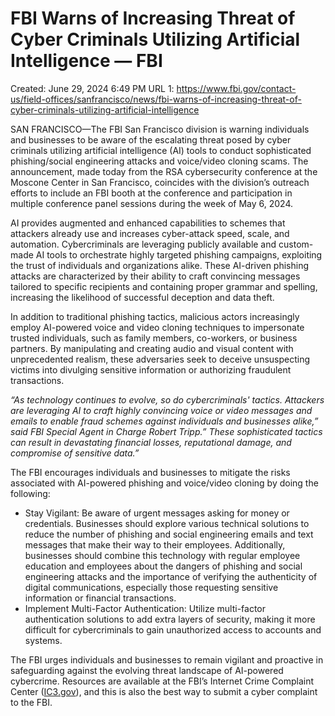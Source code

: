 # FBI Warns of Increasing Threat of Cyber Criminals Utilizing Artificial Intelligence — FBI

Created: June 29, 2024 6:49 PM
URL 1: https://www.fbi.gov/contact-us/field-offices/sanfrancisco/news/fbi-warns-of-increasing-threat-of-cyber-criminals-utilizing-artificial-intelligence

SAN FRANCISCO—The FBI San Francisco division is warning individuals and businesses to be aware of the escalating threat posed by cyber criminals utilizing artificial intelligence (AI) tools to conduct sophisticated phishing/social engineering attacks and voice/video cloning scams. The announcement, made today from the RSA cybersecurity conference at the Moscone Center in San Francisco, coincides with the division’s outreach efforts to include an FBI booth at the conference and participation in multiple conference panel sessions during the week of May 6, 2024.

AI provides augmented and enhanced capabilities to schemes that attackers already use and increases cyber-attack speed, scale, and automation. Cybercriminals are leveraging publicly available and custom-made AI tools to orchestrate highly targeted phishing campaigns, exploiting the trust of individuals and organizations alike. These AI-driven phishing attacks are characterized by their ability to craft convincing messages tailored to specific recipients and containing proper grammar and spelling, increasing the likelihood of successful deception and data theft.

In addition to traditional phishing tactics, malicious actors increasingly employ AI-powered voice and video cloning techniques to impersonate trusted individuals, such as family members, co-workers, or business partners. By manipulating and creating audio and visual content with unprecedented realism, these adversaries seek to deceive unsuspecting victims into divulging sensitive information or authorizing fraudulent transactions.

*“As technology continues to evolve, so do cybercriminals' tactics. Attackers are leveraging AI to craft highly convincing voice or video messages and emails to enable fraud schemes against individuals and businesses alike,” said FBI Special Agent in Charge Robert Tripp.” These sophisticated tactics can result in devastating financial losses, reputational damage, and compromise of sensitive data.”*

The FBI encourages individuals and businesses to mitigate the risks associated with AI-powered phishing and voice/video cloning by doing the following:

- Stay Vigilant: Be aware of urgent messages asking for money or credentials. Businesses should explore various technical solutions to reduce the number of phishing and social engineering emails and text messages that make their way to their employees. Additionally, businesses should combine this technology with regular employee education and employees about the dangers of phishing and social engineering attacks and the importance of verifying the authenticity of digital communications, especially those requesting sensitive information or financial transactions.
- Implement Multi-Factor Authentication: Utilize multi-factor authentication solutions to add extra layers of security, making it more difficult for cybercriminals to gain unauthorized access to accounts and systems.

The FBI urges individuals and businesses to remain vigilant and proactive in safeguarding against the evolving threat landscape of AI-powered cybercrime. Resources are available at the FBI’s Internet Crime Complaint Center ([IC3.gov](https://www.ic3.gov/)), and this is also the best way to submit a cyber complaint to the FBI.